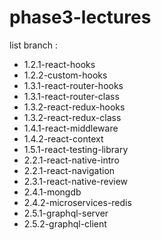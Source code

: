 # phase3-lectures

list branch :

- 1.2.1-react-hooks
- 1.2.2-custom-hooks
- 1.3.1-react-router-hooks
- 1.3.1-react-router-class
- 1.3.2-react-redux-hooks
- 1.3.2-react-redux-class
- 1.4.1-react-middleware
- 1.4.2-react-context
- 1.5.1-react-testing-library
- 2.2.1-react-native-intro
- 2.2.1-react-navigation
- 2.3.1-react-native-review
- 2.4.1-mongdb
- 2.4.2-microservices-redis
- 2.5.1-graphql-server
- 2.5.2-graphql-client
